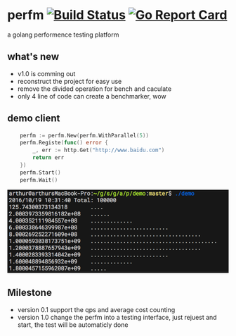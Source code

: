 # perfm [![Build Status](https://travis-ci.org/arthurkiller/perfm.svg?branch=master)](https://travis-ci.org/arthurkiller/perfm) [![Go Report Card](https://goreportcard.com/badge/github.com/arthurkiller/perfm)](https://goreportcard.com/report/github.com/arthurkiller/perfm)
a golang performence testing platform

## what's new
* v1.0 is comming out
* reconstruct the project for easy use
* remove the divided operation for bench and caculate
* only 4 line of code can create a benchmarker, wow

## demo client
```go
	perfm := perfm.New(perfm.WithParallel(5))
	perfm.Registe(func() error {
		_, err := http.Get("http://www.baidu.com")
		return err
	})
	perfm.Start()
	perfm.Wait()

```
![test demo](./demo/screen.png)

## Milestone
* version 0.1 
    support the qps and average cost counting
* version 1.0
    change the perfm into a testing interface, just rejuest and start, the test will be automaticly done
